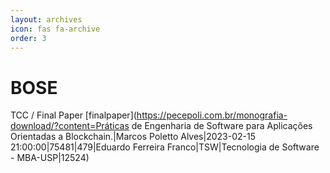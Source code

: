 ```yaml
---
layout: archives
icon: fas fa-archive
order: 3
---
```


# BOSE
TCC / Final Paper [finalpaper](https://pecepoli.com.br/monografia-download/?content=Práticas de Engenharia de Software para Aplicações Orientadas a Blockchain.|Marcos Poletto Alves|2023-02-15 21:00:00|75481|479|Eduardo Ferreira Franco|TSW|Tecnologia de Software - MBA-USP|12524)
